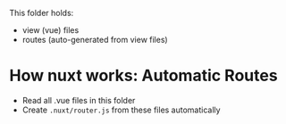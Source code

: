 This folder holds:

- view (vue) files
- routes (auto-generated from view files)

# How nuxt works: Automatic Routes

- Read all .vue files in this folder
- Create `.nuxt/router.js` from these files automatically
